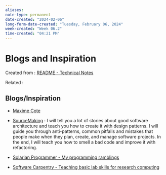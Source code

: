 ```yaml
---
aliases:
note-type: permanent
date-created: "2024-02-06"
long-form-date-created: "Tuesday, February 06, 2024"
week-created: "Week 06.2"
time-created: "04:21 PM"
---
```


# Blogs and Inspiration

Created from : [README - Technical Notes](../README.md)

Related :

## Blogs/Inspiration

- [Maxime Cote](https://www.maximecote.me/)
- [SourceMaking](https://sourcemaking.com/) : I will tell
  you a lot of stories about good software architecture and
  teach you how to create it with design patterns. I will
  guide you through anti-patterns, common pitfalls and
  mistakes that people make when they plan, create, and
  manage software projects. In the end, I will teach you
  how to smell a bad code and improve it with refactoring.

- [Solarian Programmer - My programming ramblings](https://solarianprogrammer.com/)
- [Software Carpentry - Teaching basic lab skills for research computing](https://software-carpentry.org/)
